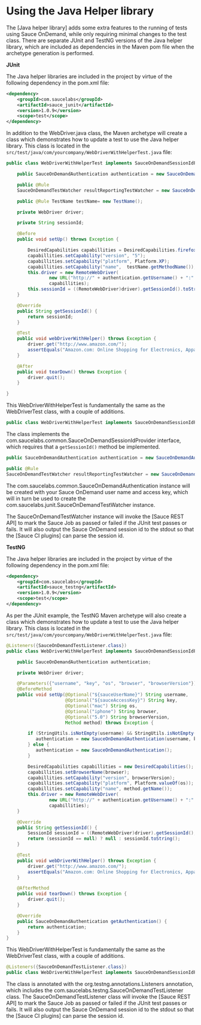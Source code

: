 Using the Java Helper library
====
The [Java helper library] adds some extra features to the running of tests using Sauce OnDemand, while only requiring minimal changes to the test class.  There are separate JUnit and TestNG versions of the Java helper library, which are included as dependencies in the Maven pom file when the archetype generation is performed.

**JUnit**

The Java helper libraries are included in the project by virtue of the following dependency in the pom.xml file:

```xml
<dependency>
    <groupId>com.saucelabs</groupId>
    <artifactId>sauce_junit</artifactId>
    <version>1.0.9</version>
    <scope>test</scope>
</dependency>
```

In addition to the WebDriver.java class, the Maven archetype will create a class which demonstrates how to update a test to use the Java helper library.  This class is located in the `src/test/java/com/yourcompany/WebDriverWithHelperTest.java` file:

```java
public class WebDriverWithHelperTest implements SauceOnDemandSessionIdProvider {

    public SauceOnDemandAuthentication authentication = new SauceOnDemandAuthentication("<your-user-name>", "<your-access-key>");

    public @Rule
    SauceOnDemandTestWatcher resultReportingTestWatcher = new SauceOnDemandTestWatcher(this, authentication);

    public @Rule TestName testName= new TestName();

    private WebDriver driver;

    private String sessionId;

    @Before
    public void setUp() throws Exception {

        DesiredCapabilities capabillities = DesiredCapabilities.firefox();
        capabillities.setCapability("version", "5");
        capabillities.setCapability("platform", Platform.XP);
        capabillities.setCapability("name",  testName.getMethodName());
        this.driver = new RemoteWebDriver(
                new URL("http://" + authentication.getUsername() + ":" + authentication.getAccessKey() + "@ondemand.saucelabs.com:80/wd/hub"),
                capabillities);
        this.sessionId = ((RemoteWebDriver)driver).getSessionId().toString();
    }

    @Override
    public String getSessionId() {
        return sessionId;
    }

    @Test
    public void webDriverWithHelper() throws Exception {
        driver.get("http://www.amazon.com/");
        assertEquals("Amazon.com: Online Shopping for Electronics, Apparel, Computers, Books, DVDs & more", driver.getTitle());
    }

    @After
    public void tearDown() throws Exception {
        driver.quit();
    }

}
```

This WebDriverWithHelperTest is fundamentally the same as the WebDriverTest class, with a couple of additions.

```java
public class WebDriverWithHelperTest implements SauceOnDemandSessionIdProvider {
```

The class implements the com.saucelabs.common.SauceOnDemandSessionIdProvider interface, which requires that a `getSessionId()` method
be implemented.

```java
public SauceOnDemandAuthentication authentication = new SauceOnDemandAuthentication("<your-user-name>", "<your-access-key>");

public @Rule
SauceOnDemandTestWatcher resultReportingTestWatcher = new SauceOnDemandTestWatcher(this, authentication);

```
The com.saucelabs.common.SauceOnDemandAuthentication instance will be created with your Sauce OnDemand user name and access key, which will 
in turn be used to create the com.saucelabs.junit.SauceOnDemandTestWatcher instance.

The SauceOnDemandTestWatcher instance will invoke the [Sauce REST API] to mark the Sauce Job as passed or failed if the JUnit test passes or fails.  It will also output the Sauce OnDemand session id to the stdout so that the [Sauce CI plugins] can parse the session id.

**TestNG**

The Java helper libraries are included in the project by virtue of the following dependency in the pom.xml file:

```xml
<dependency>
    <groupId>com.saucelabs</groupId>
    <artifactId>sauce_testng</artifactId>
    <version>1.0.9</version>
    <scope>test</scope>
</dependency>
```

As per the JUnit example, the TestNG Maven archetype will also create a class which demonstrates how to update a test to use the Java helper library.  This class is located in the `src/test/java/com/yourcompany/WebDriverWithHelperTest.java` file:

```java
@Listeners({SauceOnDemandTestListener.class})
public class WebDriverWithHelperTest implements SauceOnDemandSessionIdProvider, SauceOnDemandAuthenticationProvider {

    public SauceOnDemandAuthentication authentication;

    private WebDriver driver;

    @Parameters({"username", "key", "os", "browser", "browserVersion"})
    @BeforeMethod
    public void setUp(@Optional("${sauceUserName}") String username,
                      @Optional("${sauceAccessKey}") String key,
                      @Optional("mac") String os,
                      @Optional("iphone") String browser,
                      @Optional("5.0") String browserVersion,
                      Method method) throws Exception {

        if (StringUtils.isNotEmpty(username) && StringUtils.isNotEmpty(key)) {
           authentication = new SauceOnDemandAuthentication(username, key);
        } else {
           authentication = new SauceOnDemandAuthentication();
        }

        DesiredCapabilities capabillities = new DesiredCapabilities();
        capabillities.setBrowserName(browser);
        capabillities.setCapability("version", browserVersion);
        capabillities.setCapability("platform", Platform.valueOf(os));
        capabillities.setCapability("name", method.getName());
        this.driver = new RemoteWebDriver(
                new URL("http://" + authentication.getUsername() + ":" + authentication.getAccessKey() + "@ondemand.saucelabs.com:80/wd/hub"),
                capabillities);
    }

    @Override
    public String getSessionId() {
        SessionId sessionId = ((RemoteWebDriver)driver).getSessionId();
        return (sessionId == null) ? null : sessionId.toString();
    }

    @Test
    public void webDriverWithHelper() throws Exception {
        driver.get("http://www.amazon.com/");
        assertEquals("Amazon.com: Online Shopping for Electronics, Apparel, Computers, Books, DVDs & more", driver.getTitle());
    }

    @AfterMethod
    public void tearDown() throws Exception {
        driver.quit();
    }

    @Override
    public SauceOnDemandAuthentication getAuthentication() {
        return authentication;
    }
}
```

This WebDriverWithHelperTest is fundamentally the same as the WebDriverTest class, with a couple of additions.

```java
@Listeners({SauceOnDemandTestListener.class})
public class WebDriverWithHelperTest implements SauceOnDemandSessionIdProvider, SauceOnDemandAuthenticationProvider {
```

The class is annotated with the org.testng.annotations.Listeners annotation, which includes the com.saucelabs.testng.SauceOnDemandTestListener class.  The SauceOnDemandTestListener class will invoke the [Sauce REST API] to mark the Sauce Job as passed or failed if the JUnit test passes or fails.  It will also output the Sauce OnDemand session id to the stdout so that the [Sauce CI plugins] can parse the session id.